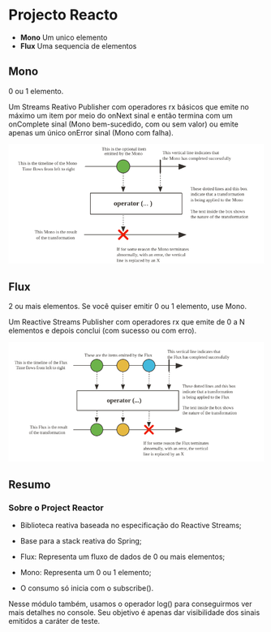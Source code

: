 # Projecto Reacto

- **Mono** Um unico elemento
- **Flux** Uma sequencia de elementos

## Mono

0 ou 1 elemento.

Um Streams Reativo Publisher com operadores rx básicos que emite no máximo um item por meio do onNext sinal e então termina com um onComplete sinal (Mono bem-sucedido, com ou sem valor) ou emite apenas um único onError sinal (Mono com falha).

![alt text](image-1.png)

## Flux

2 ou mais elementos. Se você quiser emitir 0 ou 1 elemento, use Mono.

Um Reactive Streams Publisher com operadores rx que emite de 0 a N elementos e depois conclui (com sucesso ou com erro).

![alt text](image-2.png)

## Resumo

### Sobre o Project Reactor

- Biblioteca reativa baseada no especificação do Reactive Streams;

- Base para a stack reativa do Spring;

- Flux: Representa um fluxo de dados de 0 ou mais elementos;

- Mono: Representa um 0 ou 1 elemento;

- O consumo só inicia com o subscribe().

Nesse módulo também, usamos o operador log() para conseguirmos ver mais detalhes no console. Seu objetivo é apenas dar visibilidade dos sinais emitidos a caráter de teste.
